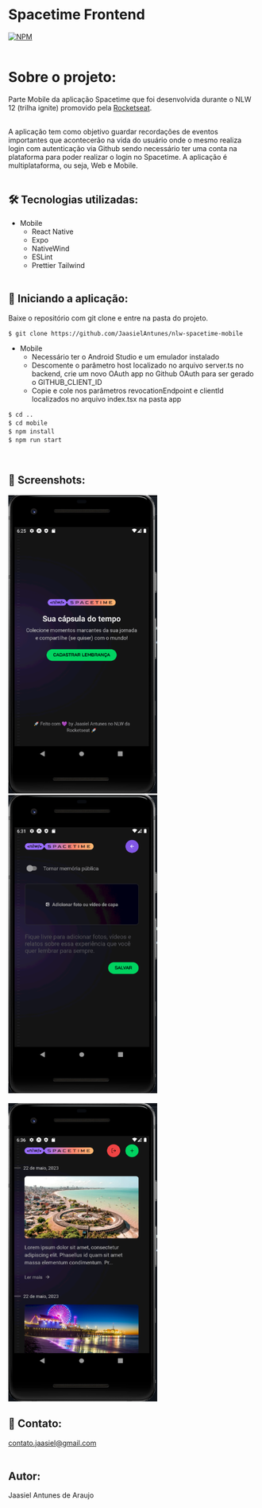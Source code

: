 # Spacetime Frontend <br>
[![NPM](https://img.shields.io/npm/l/react)](https://github.com/JaasielAntunes/nlw-spacetime-mobile/blob/main/LICENSE)
<br> <br>

# Sobre o projeto:
Parte Mobile da aplicação Spacetime que foi desenvolvida durante o NLW 12 (trilha ignite) promovido pela [Rocketseat](https://rocketseat.com.br "Site da Rocketseat").
<br> <br>

A aplicação tem como objetivo guardar recordações de eventos importantes que acontecerão na vida do usuário onde o mesmo realiza login com autenticação via Github
sendo necessário ter uma conta na plataforma para poder realizar o login no Spacetime. A aplicação é multiplataforma, ou seja, Web e Mobile.
<br> <br>

## :hammer_and_wrench: Tecnologias utilizadas:
* Mobile
  * React Native 
  * Expo
  * NativeWind
  * ESLint
  * Prettier Tailwind
<br> <br>

## :car: Iniciando a aplicação:
Baixe o repositório com git clone e entre na pasta do projeto.
```bash
$ git clone https://github.com/JaasielAntunes/nlw-spacetime-mobile
```
* Mobile
  * Necessário ter o Android Studio e um emulador instalado
  * Descomente o parâmetro host localizado no arquivo server.ts no backend, crie um novo OAuth app no Github OAuth para ser gerado
  o GITHUB_CLIENT_ID
  * Copie e cole nos parâmetros revocationEndpoint e clientId localizados no arquivo index.tsx na pasta app
```bash
$ cd ..
$ cd mobile
$ npm install
$ npm run start
```
<br>

## :camera_flash: Screenshots:
<div>
    <img width="300" height="600" src="screenshots/img1.png">
    <img width="300" height="600" src="screenshots/img2.png">
</div>

<br>

<div>
    <img width="300" height="600" src="screenshots/img3.png">
</div>

## :email: Contato:
contato.jaasiel@gmail.com
<br> <br>

## Autor:
Jaasiel Antunes de Araujo

